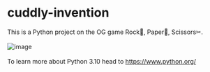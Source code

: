 # cuddly-invention
This is a Python project on the OG game Rock🗿, Paper📰, Scissors✂.
<br><br>![image](https://user-images.githubusercontent.com/55784109/148928355-663a10de-3769-48e7-b96a-9c938cb28104.png)
<br><br>To learn more about Python 3.10 head to https://www.python.org/
